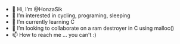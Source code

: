 - 👋 Hi, I’m @HonzaSik
- 👀 I’m interested in cycling, programing, sleeping
- 🌱 I’m currently learning C
- 💞️ I’m looking to collaborate on a ram destroyer in C using malloc()
- 📫 How to reach me ... you can't :)

<!---
HonzaSik/HonzaSik is a ✨ special ✨ repository because its `README.md` (this file) appears on your GitHub profile.
You can click the Preview link to take a look at your changes.
--->
